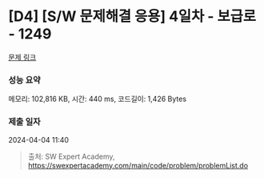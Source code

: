 # [D4] [S/W 문제해결 응용] 4일차 - 보급로 - 1249 

[문제 링크](https://swexpertacademy.com/main/code/problem/problemDetail.do?contestProbId=AV15QRX6APsCFAYD) 

### 성능 요약

메모리: 102,816 KB, 시간: 440 ms, 코드길이: 1,426 Bytes

### 제출 일자

2024-04-04 11:40



> 출처: SW Expert Academy, https://swexpertacademy.com/main/code/problem/problemList.do